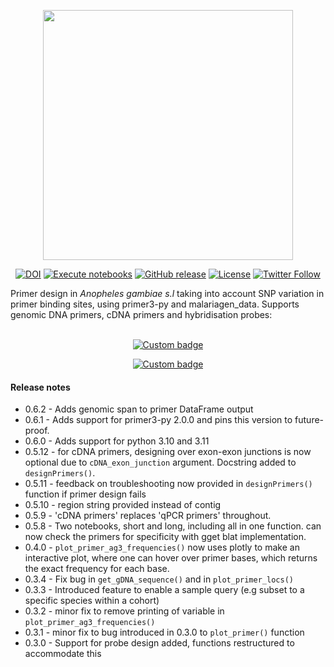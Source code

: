 <div align="center">

[<img src="https://github.com/sanjaynagi/AgamPrimer/blob/main/graphics/AgamPrimer_logo.png?raw=True" width="400"/>](https://github.com/sanjaynagi/AgamPrimer/blob/main/graphics/AgamPrimer_logo.png?raw=True)

[![DOI](https://zenodo.org/badge/503315581.svg)](https://zenodo.org/badge/latestdoi/503315581)
[![Execute notebooks](https://github.com/sanjaynagi/AgamPrimer/workflows/Execute%20notebooks/badge.svg)](https://github.com/sanjaynagi/AgamPrimer/actions?query=workflow:"Execute+notebook")
[![GitHub release](https://img.shields.io/github/release/sanjaynagi/AgamPrimer?include_prereleases=&sort=semver&color=blue)](https://github.com/sanjaynagi/AgamPrimer/releases/)
[![License](https://img.shields.io/badge/License-MIT-blue)](#license)
[![Twitter Follow](https://img.shields.io/twitter/follow/sanjay_c_nagi.svg?style=social)](https://twitter.com/sanjay_c_nagi)

</div>

Primer design in *Anopheles gambiae s.l* taking into account SNP variation in primer binding sites, using primer3-py and malariagen_data. Supports genomic DNA primers, cDNA primers and hybridisation probes:
<br/><br/>
<div align="center">

[![Custom badge](https://img.shields.io/endpoint?color=white&logo=Google%20Colab&url=https%3A%2F%2Fraw.githubusercontent.com%2Fsanjaynagi%2FAgamPrimer%2Fmain%2Fgraphics%2Fbadge.json)](https://colab.research.google.com/github/sanjaynagi/AgamPrimer/blob/main/notebooks/AgamPrimer-long.ipynb)

 [![Custom badge](https://img.shields.io/endpoint?color=red&logo=Google%20Colab&url=https%3A%2F%2Fraw.githubusercontent.com%2Fsanjaynagi%2FAgamPrimer%2Fmain%2Fgraphics%2Fbadge-short.json)](https://colab.research.google.com/github/sanjaynagi/AgamPrimer/blob/main/notebooks/AgamPrimer-short.ipynb)

</div>

#### Release notes

- 0.6.2 - Adds genomic span to primer DataFrame output
- 0.6.1 - Adds support for primer3-py 2.0.0 and pins this version to future-proof.
- 0.6.0 - Adds support for python 3.10 and 3.11
- 0.5.12 - for cDNA primers, designing over exon-exon junctions is now optional due to `cDNA_exon_junction` argument. Docstring added to `designPrimers()`.
- 0.5.11 - feedback on troubleshooting now provided in `designPrimers()` function if primer design fails
- 0.5.10 - region string provided instead of contig
- 0.5.9 - 'cDNA primers' replaces 'qPCR primers' throughout.
- 0.5.8 - Two notebooks, short and long, including all in one function. can now check the primers for specificity with gget blat implementation.
- 0.4.0 - `plot_primer_ag3_frequencies()` now uses plotly to make an interactive plot, where one can hover over primer bases, which returns the exact frequency for each base.
- 0.3.4 - Fix bug in `get_gDNA_sequence()` and in `plot_primer_locs()`
- 0.3.3 - Introduced feature to enable a sample query (e.g subset to a specific species within a cohort)
- 0.3.2 - minor fix to remove printing of variable in `plot_primer_ag3_frequencies()`
- 0.3.1 - minor fix to bug introduced in 0.3.0 to `plot_primer()` function
- 0.3.0 - Support for probe design added, functions restructured to accommodate this
